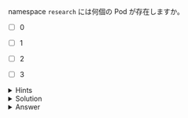 namespace `research` には何個の Pod が存在しますか。

- [ ] 0
- [ ] 1
- [ ] 2
- [ ] 3


<details>
  <summary>Hints</summary>

`kubectl get pods` コマンドで `-n` フラグを指定します。

</details>

<details>
  <summary>Solution</summary>

`kubectl get pods -n research`{{execute}} を実行します。

</details>

<details>
  <summary>Answer</summary>

2

</details>